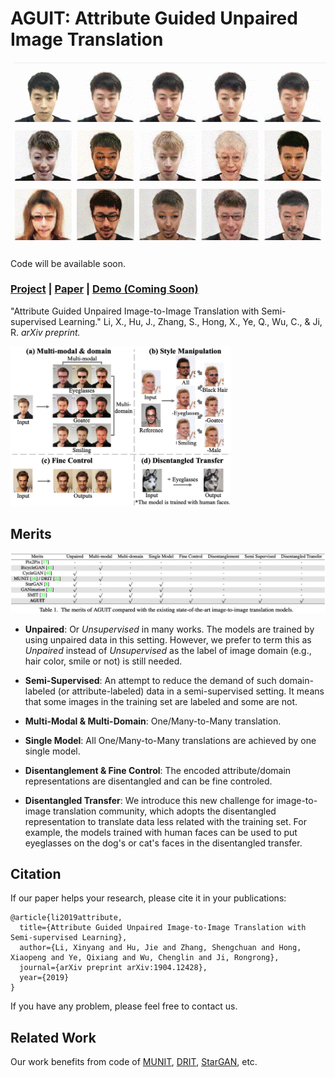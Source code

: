 

# AGUIT: Attribute Guided Unpaired Image Translation

![demo](./Figures/1.gif)

Code will be available soon.

### [Project](https://github.com/imlixinyang/aguit) | [Paper](https://arxiv.org/abs/1904.12428) | [Demo (Coming Soon)]()

"Attribute Guided Unpaired Image-to-Image Translation with Semi-supervised Learning." Li, X., Hu, J., Zhang, S., Hong, X., Ye, Q., Wu, C., & Ji, R. *arXiv preprint.*



<img width="70%" src="./Figures/examples.png"/>

## Merits

![merits.](./Figures/merits.png)

- **Unpaired**: Or *Unsupervised* in many works. The models are trained by using unpaired data in this setting. However, we prefer to term this as *Unpaired* instead of *Unsupervised* as the label of image domain (e.g., hair color, smile or not) is still needed.

- **Semi-Supervised**: An attempt to reduce the demand of such domain-labeled (or attribute-labeled) data in a semi-supervised setting. It means that some images in the training set are labeled and some are not.

- **Multi-Modal & Multi-Domain**: One/Many-to-Many translation.

- **Single Model**: All One/Many-to-Many translations are achieved by one single model.

- **Disentanglement & Fine Control**: The encoded attribute/domain representations are disentangled and can be fine controled.

- **Disentangled Transfer**: We introduce this new challenge for image-to-image translation community, which adopts the disentangled representation to translate data less related with the training set. For example, the models trained with human faces can be used to put eyeglasses on the dog's or cat's faces in the disentangled transfer.

## Citation

If our paper helps your research, please cite it in your publications:
```
@article{li2019attribute,
  title={Attribute Guided Unpaired Image-to-Image Translation with Semi-supervised Learning},
  author={Li, Xinyang and Hu, Jie and Zhang, Shengchuan and Hong, Xiaopeng and Ye, Qixiang and Wu, Chenglin and Ji, Rongrong},
  journal={arXiv preprint arXiv:1904.12428},
  year={2019}
}
```

If you have any problem, please feel free to contact us.

## Related Work

Our work benefits from code of [MUNIT](https://github.com/NVlabs/MUNIT), [DRIT](https://github.com/HsinYingLee/DRIT), [StarGAN](https://github.com/yunjey/stargan), etc.

